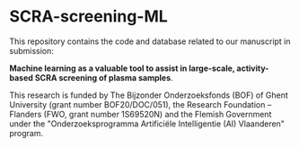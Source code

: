 # SCRA-screening-ML

This repository contains the code and database related to our manuscript in submission:

**Machine learning as a valuable tool to assist in large-scale, activity-based SCRA screening of plasma samples**. 

This research is funded by The Bijzonder Onderzoeksfonds (BOF) of Ghent University (grant number BOF20/DOC/051), the Research Foundation – Flanders (FWO, grant number 1S69520N) and the Flemish Government under the "Onderzoeksprogramma Artificiële Intelligentie (AI) Vlaanderen" program.
